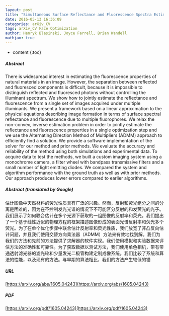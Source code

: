 ```yaml
---
layout: post
title: "Simultaneous Surface Reflectance and Fluorescence Spectra Estimation"
date: 2016-05-13 16:36:09
categories: arXiv_CV
tags: arXiv_CV Face Optimization
author: Henryk Blasinski, Joyce Farrell, Brian Wandell
mathjax: true
---
```


* content
{:toc}

##### Abstract
There is widespread interest in estimating the fluorescence properties of natural materials in an image. However, the separation between reflected and fluoresced components is difficult, because it is impossible to distinguish reflected and fluoresced photons without controlling the illuminant spectrum. We show how to jointly estimate the reflectance and fluorescence from a single set of images acquired under multiple illuminants. We present a framework based on a linear approximation to the physical equations describing image formation in terms of surface spectral reflectance and fluorescence due to multiple fluorophores. We relax the non-convex, inverse estimation problem in order to jointly estimate the reflectance and fluorescence properties in a single optimization step and we use the Alternating Direction Method of Multipliers (ADMM) approach to efficiently find a solution. We provide a software implementation of the solver for our method and prior methods. We evaluate the accuracy and reliability of the method using both simulations and experimental data. To acquire data to test the methods, we built a custom imaging system using a monochrome camera, a filter wheel with bandpass transmissive filters and a small number of light emitting diodes. We compared the system and algorithm performance with the ground truth as well as with prior methods. Our approach produces lower errors compared to earlier algorithms.

##### Abstract (translated by Google)
估计图像中天然材料的荧光性质具有广泛的兴趣。然而，反射和荧光组分之间的分离是困难的，因为在不控制发光光谱的情况下不可能区分反射的和发荧光的光子。我们展示了如何联合估计在多个光源下获取的一组图像的反射率和荧光。我们提出了一个基于线性近似的物理方程的框架描述图像形成的表面光谱反射率和荧光多个荧光。为了在单个优化步骤中联合估计反射率和荧光性质，我们放宽了非凸反向估计问题，并且我们使用交替方向乘法器（ADMM）方法来有效地找到解。我们为我们的方法和先前的方法提供了求解器的软件实现。我们使用模拟和实验数据来评估方法的准确性和可靠性。为了获取数据以测试方法，我们使用单色相机，带有带通透射滤光器的滤光轮和少量发光二极管构建定制成像系统。我们比较了系统和算法的性能，以及现有的方法。与早期的算法相比，我们的方法产生较低的错

##### URL
[https://arxiv.org/abs/1605.04243](https://arxiv.org/abs/1605.04243)

##### PDF
[https://arxiv.org/pdf/1605.04243](https://arxiv.org/pdf/1605.04243)

